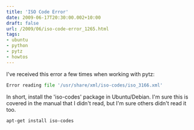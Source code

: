 ```yaml
---
title: 'ISO Code Error'
date: 2009-06-17T20:30:00.002+10:00
draft: false
url: /2009/06/iso-code-error_1265.html
tags: 
- ubuntu
- python
- pytz
- howtos
---
```


I've received this error a few times when working with pytz:

```python
Error reading file '/usr/share/xml/iso-codes/iso_3166.xml'

```  
  

In short, install the 'iso-codes' package in Ubuntu/Debian. I'm sure this is covered in the manual that I didn't read, but I'm sure others didn't read it too.

```bash
apt-get install iso-codes

```